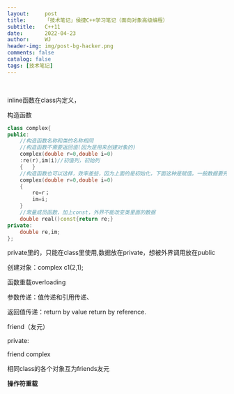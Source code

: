 ```yaml
---
layout:     post
title:      「技术笔记」侯捷C++学习笔记（面向对象高级编程）
subtitle:   C++11
date:       2022-04-23
author:     WJ
header-img: img/post-bg-hacker.png
comments: false
catalog: false
tags: [技术笔记]	
---
```


​		

inline函数在class内定义，

构造函数

```c++
class complex{
public:
    //构造函数名称和类的名称相同
    //构造函数不需要返回值(因为是用来创建对象的)
    complex(double r=0,double i=0)
    :re(r),im(i)//初值列，初始列
    {   }
    //构造函数也可以这样，效率差些，因为上面的是初始化，下面这种是赋值。一般数据要先初始化，再赋值。
    complex(double r=0,double i=0)
    {   
        re=r；
        im=i;
    }
    //常量成员函数，加上const，外界不能改变类里面的数据
    double real()const{return re;}
private:
    double re,im;
};
```

private里的，只能在class里使用,数据放在private，想被外界调用放在public

创建对象：complex c1(2,1);



函数重载overloading

参数传递：值传递和引用传递、

返回值传递：return by value  return by reference.

friend（友元）

private:

friend complex



相同class的各个对象互为friends友元

**操作符重载**


